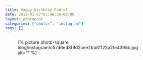 ```yaml
---
title: Happy birthday Pablo!
date: 2015-01-07T05:46:36+00:00
layout: photopost
categories: ["photos", "instagram"]
tags: []
---
```


<figure class="photo photo--square">
  {% picture photo-square blog/instagram/c57d6ed3f9d2cee2bb81122a2fe4395b.jpg alt="" %}
</figure>


